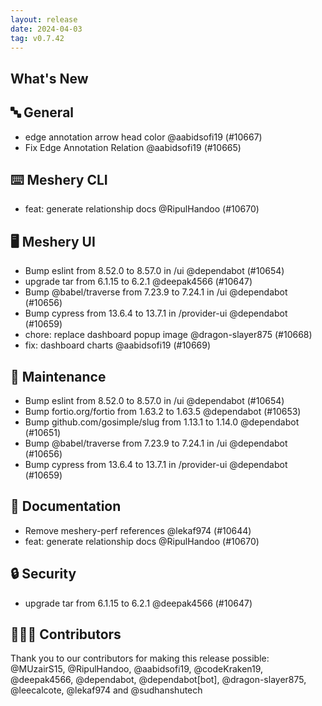 ```yaml
---
layout: release
date: 2024-04-03
tag: v0.7.42
---
```


## What's New

## 🔤 General

- edge annotation arrow head color @aabidsofi19 (#10667)
- Fix Edge Annotation Relation @aabidsofi19 (#10665)

## ⌨️ Meshery CLI

- feat: generate relationship docs @RipulHandoo (#10670)

## 🖥 Meshery UI

- Bump eslint from 8.52.0 to 8.57.0 in /ui @dependabot (#10654)
- upgrade tar from 6.1.15 to 6.2.1 @deepak4566 (#10647)
- Bump @babel/traverse from 7.23.9 to 7.24.1 in /ui @dependabot (#10656)
- Bump cypress from 13.6.4 to 13.7.1 in /provider-ui @dependabot (#10659)
- chore: replace dashboard popup image @dragon-slayer875 (#10668)
- fix: dashboard charts @aabidsofi19 (#10669)

## 🧰 Maintenance

- Bump eslint from 8.52.0 to 8.57.0 in /ui @dependabot (#10654)
- Bump fortio.org/fortio from 1.63.2 to 1.63.5 @dependabot (#10653)
- Bump github.com/gosimple/slug from 1.13.1 to 1.14.0 @dependabot (#10651)
- Bump @babel/traverse from 7.23.9 to 7.24.1 in /ui @dependabot (#10656)
- Bump cypress from 13.6.4 to 13.7.1 in /provider-ui @dependabot (#10659)

## 📖 Documentation

- Remove meshery-perf references @lekaf974 (#10644)
- feat: generate relationship docs @RipulHandoo (#10670)

## 🔒 Security

- upgrade tar from 6.1.15 to 6.2.1 @deepak4566 (#10647)

## 👨🏽‍💻 Contributors

Thank you to our contributors for making this release possible:
@MUzairS15, @RipulHandoo, @aabidsofi19, @codeKraken19, @deepak4566, @dependabot, @dependabot[bot], @dragon-slayer875, @leecalcote, @lekaf974 and @sudhanshutech
